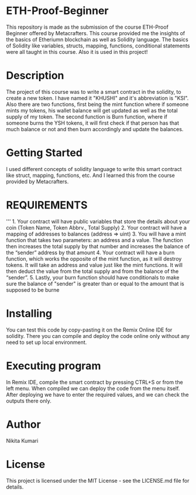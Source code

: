 # **ETH-Proof-Beginner**
This repository is made as the submission of the course ETH-Proof Beginner offered by Metacrafters. This course provided me the insights of the basics of Etheriumn blockchain as well as Solidity language. The basics of Solidity like variables, structs, mapping, functions, conditional statements were all taught in this course. Also it is used in this project!

# **Description**  
The project of this course was to write a smart contract in the solidity, to create a new token. I have named it "KHUSHI" and it's abbreviation is "KSI". Also there are two functions, first being the mint function where if someone mints my tokens, his wallet balance will get updated as well as the total supply of my token. The second function is Burn function, where if someone burns the YSH tokens, it will first check if that person has that much balance or not and then burn accordingly and update the balances.

# **Getting Started**
I used different concepts of solidity language to write this smart contract like struct, mapping, functions, etc. And I learned this from the course provided by Metacrafters.
# **REQUIREMENTS**
''' 1. Your contract will have public variables that store the details about your coin (Token Name, Token Abbrv., Total Supply)
 2. Your contract will have a mapping of addresses to balances (address => uint)
 3. You will have a mint function that takes two parameters: an address and a value. 
   The function then increases the total supply by that number and increases the balance 
   of the “sender” address by that amount
 4. Your contract will have a burn function, which works the opposite of the mint function, as it will destroy tokens. 
   It will take an address and value just like the mint functions. It will then deduct the value from the total supply 
   and from the balance of the “sender”.
 5. Lastly, your burn function should have conditionals to make sure the balance of "sender" is greater than or equal  to the amount that is supposed to be burne


# **Installing**
You can test this code by copy-pasting it on the Remix Online IDE for solidity.
There you can compile and deploy the code online only without any need to set up local environment.
# **Executing program**
In Remix IDE, compile the smart contract by pressing CTRL+S or from the left menu.
When compiled we can deploy the code from the menu itself.
After deploying we have to enter the required values, and we can check the outputs there only.
# **Author**
Nikita Kumari

# **License**
This project is licensed under the MIT License - see the LICENSE.md file for details.
